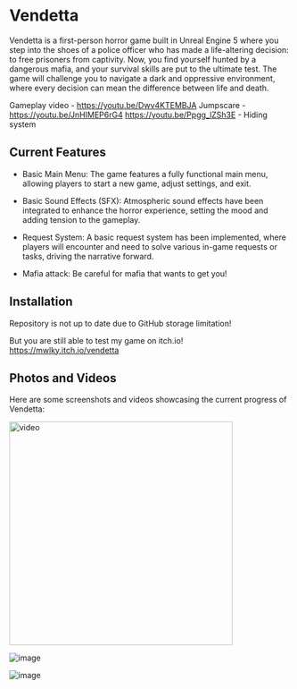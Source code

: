 # Vendetta




Vendetta is a first-person horror game built in Unreal Engine 5 where you step into the shoes of a police officer who has made a life-altering decision: to free prisoners from captivity. Now, you find yourself hunted by a dangerous mafia, and your survival skills are put to the ultimate test. The game will challenge you to navigate a dark and oppressive environment, where every decision can mean the difference between life and death.

Gameplay video - https://youtu.be/Dwv4KTEMBJA
Jumpscare - https://youtu.be/JnHIMEP6rG4
https://youtu.be/Ppgg_lZSh3E - Hiding system

## Current Features

- Basic Main Menu: The game features a fully functional main menu, allowing players to start a new game, adjust settings, and exit.

- Basic Sound Effects (SFX): Atmospheric sound effects have been integrated to enhance the horror experience, setting the mood and adding tension to the gameplay.

- Request System: A basic request system has been implemented, where players will encounter and need to solve various in-game requests or tasks, driving the narrative forward.

- Mafia attack: Be careful for mafia that wants to get you!


## Installation

Repository is not up to date due to GitHub storage limitation!

But you are still able to test my game on itch.io!
https://mwlky.itch.io/vendetta

## Photos and Videos

Here are some screenshots and videos showcasing the current progress of Vendetta:

<img src="https://media0.giphy.com/media/v1.Y2lkPTc5MGI3NjExM2N2bWtwaDlhZnVuNTUzaWtvbTQybTZveDFpb3U3Y2cxcTh3ZmtibyZlcD12MV9pbnRlcm5hbF9naWZfYnlfaWQmY3Q9Zw/rcwISU3QiaQXxWUOmc/200.gif" width="400" alt="video">

![image](https://i.imgur.com/2z2nq3s.jpeg)

![image](https://i.imgur.com/WiLwSxY.jpeg)

